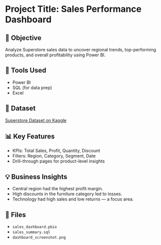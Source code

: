 # Project Title: Sales Performance Dashboard

## 📌 Objective
Analyze Superstore sales data to uncover regional trends, top-performing products, and overall profitability using Power BI.

## 🧰 Tools Used
- Power BI
- SQL (for data prep)
- Excel

## 📁 Dataset
[Superstore Dataset on Kaggle](https://www.kaggle.com/datasets/vivek468/superstore-dataset-final)

## 📊 Key Features
- KPIs: Total Sales, Profit, Quantity, Discount
- Filters: Region, Category, Segment, Date
- Drill-through pages for product-level insights

## 💡 Business Insights
- Central region had the highest profit margin.
- High discounts in the furniture category led to losses.
- Technology had high sales and low returns — a focus area.

## 📂 Files
- `sales_dashboard.pbix`
- `sales_summary.sql`
- `dashboard_screenshot.png`


